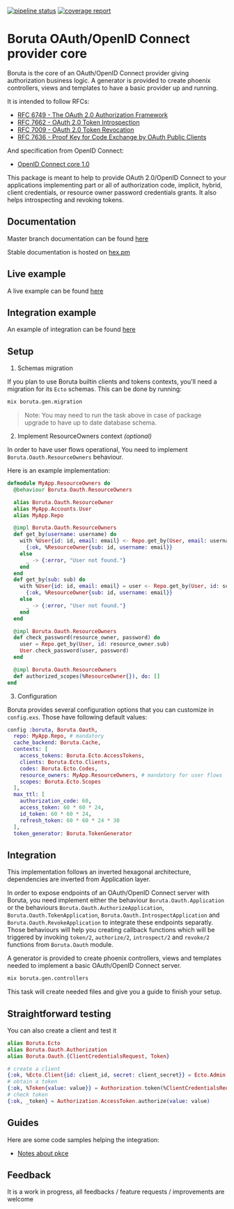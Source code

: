 [![pipeline status](https://gitlab.com/patatoid/boruta_auth/badges/master/pipeline.svg)](https://gitlab.com/patatoid/boruta_auth/-/commits/master)
[![coverage report](https://gitlab.com/patatoid/boruta_auth/badges/master/coverage.svg)](https://gitlab.com/patatoid/boruta_auth/-/commits/master)

# Boruta OAuth/OpenID Connect provider core
Boruta is the core of an OAuth/OpenID Connect provider giving authorization business logic. A generator is provided to create phoenix controllers, views and templates to have a basic provider up and running.

It is intended to follow RFCs:
- [RFC 6749 - The OAuth 2.0 Authorization Framework](https://tools.ietf.org/html/rfc6749)
- [RFC 7662 - OAuth 2.0 Token Introspection](https://tools.ietf.org/html/rfc7662)
- [RFC 7009 - OAuth 2.0 Token Revocation](https://tools.ietf.org/html/rfc7009)
- [RFC 7636 - Proof Key for Code Exchange by OAuth Public Clients](https://tools.ietf.org/html/rfc7636)

And specification from OpenID Connect:
- [OpenID Connect core 1.0](https://openid.net/specs/openid-connect-core-1_0.html)


This package is meant to help to provide OAuth 2.0/OpenID Connect to your applications implementing part or all of authorization code, implicit, hybrid, client credentials, or resource owner password credentials grants. It also helps introspecting and revoking tokens.

## Documentation
Master branch documentation can be found [here](https://patatoid.gitlab.io/boruta_auth/readme.html)

Stable documentation is hosted on [hex.pm](https://hexdocs.pm/boruta/api-reference.html)

## Live example
A live example can be found [here](http://oauth.boruta.patatoid.fr/)

## Integration example
An example of integration can be found [here](https://gitlab.com/patatoid/boruta_example)

## Setup
1. Schemas migration

If you plan to use Boruta builtin clients and tokens contexts, you'll need a migration for its `Ecto` schemas. This can be done by running:
```sh
mix boruta.gen.migration
```
> Note: You may need to run the task above in case of package upgrade to have up to date database schema.

2. Implement ResourceOwners context _(optional)_

In order to have user flows operational, You need to implement `Boruta.Oauth.ResourceOwners` behaviour.

Here is an example implementation:
```elixir
defmodule MyApp.ResourceOwners do
  @behaviour Boruta.Oauth.ResourceOwners

  alias Boruta.Oauth.ResourceOwner
  alias MyApp.Accounts.User
  alias MyApp.Repo

  @impl Boruta.Oauth.ResourceOwners
  def get_by(username: username) do
    with %User{id: id, email: email} <- Repo.get_by(User, email: username) do
      {:ok, %ResourceOwner{sub: id, username: email}}
    else
      _ -> {:error, "User not found."}
    end
  end
  def get_by(sub: sub) do
    with %User{id: id, email: email} = user <- Repo.get_by(User, id: sub) do
      {:ok, %ResourceOwner{sub: id, username: email}}
    else
      _ -> {:error, "User not found."}
    end
  end

  @impl Boruta.Oauth.ResourceOwners
  def check_password(resource_owner, password) do
    user = Repo.get_by(User, id: resource_owner.sub)
    User.check_password(user, password)
  end

  @impl Boruta.Oauth.ResourceOwners
  def authorized_scopes(%ResourceOwner{}), do: []
end
```

3. Configuration

Boruta provides several configuration options that you can customize in `config.exs`. Those have following default values:
```elixir
config :boruta, Boruta.Oauth,
  repo: MyApp.Repo, # mandatory
  cache_backend: Boruta.Cache,
  contexts: [
    access_tokens: Boruta.Ecto.AccessTokens,
    clients: Boruta.Ecto.Clients,
    codes: Boruta.Ecto.Codes,
    resource_owners: MyApp.ResourceOwners, # mandatory for user flows
    scopes: Boruta.Ecto.Scopes
  ],
  max_ttl: [
    authorization_code: 60,
    access_token: 60 * 60 * 24,
    id_token: 60 * 60 * 24,
    refresh_token: 60 * 60 * 24 * 30
  ],
  token_generator: Boruta.TokenGenerator
```

## Integration
This implementation follows an inverted hexagonal architecture, dependencies are inverted from Application layer.

In order to expose endpoints of an OAuth/OpenID Connect server with Boruta, you need implement either the behaviour `Boruta.Oauth.Application` or the behaviours `Boruta.Oauth.AuthorizeApplication`, `Boruta.Oauth.TokenApplication`, `Boruta.Oauth.IntrospectApplication` and `Boruta.Oauth.RevokeApplication` to integrate these endpoints separatly. Those behaviours will help you creating callback functions which will be triggered by invoking `token/2`, `authorize/2`, `introspect/2` and `revoke/2` functions from `Boruta.Oauth` module.

A generator is provided to create phoenix controllers, views and templates needed to implement a basic OAuth/OpenID Connect server.

```sh
mix boruta.gen.controllers
```

This task will create needed files and give you a guide to finish your setup.

## Straightforward testing
You can also create a client and test it
```elixir
alias Boruta.Ecto
alias Boruta.Oauth.Authorization
alias Boruta.Oauth.{ClientCredentialsRequest, Token}

# create a client
{:ok, %Ecto.Client{id: client_id, secret: client_secret}} = Ecto.Admin.create_client(%{})
# obtain a token
{:ok, %Token{value: value}} = Authorization.token(%ClientCredentialsRequest{client_id: client_id, client_secret: client_secret})
# check token
{:ok, _token} = Authorization.AccessToken.authorize(value: value)
```

## Guides

Here are some code samples helping the integration:
- [Notes about pkce](pkce.md)


## Feedback
It is a work in progress, all feedbacks / feature requests / improvements are welcome
